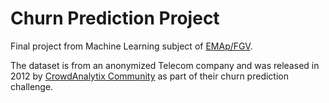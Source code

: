 # Churn Prediction Project

Final project from Machine Learning subject of [EMAp/FGV](https://emap.fgv.br/). 

The dataset is from an anonymized Telecom company and was released in 2012 by [CrowdAnalytix Community](https://www.crowdanalytix.com/contests/why-customer-churn/) as part of their churn prediction challenge. 
